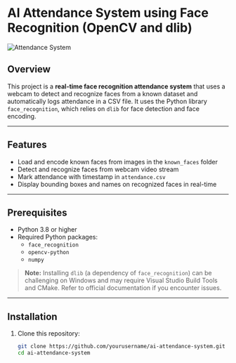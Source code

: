 # AI Attendance System using Face Recognition (OpenCV and dlib)

![Attendance System](https://img.shields.io/badge/status-active-brightgreen)

## Overview

This project is a **real-time face recognition attendance system** that uses a webcam to detect and recognize faces from a known dataset and automatically logs attendance in a CSV file. It uses the Python library `face_recognition`, which relies on `dlib` for face detection and face encoding.

---

## Features

- Load and encode known faces from images in the `known_faces` folder
- Detect and recognize faces from webcam video stream
- Mark attendance with timestamp in `attendance.csv`
- Display bounding boxes and names on recognized faces in real-time

---

## Prerequisites

- Python 3.8 or higher  
- Required Python packages:
  - `face_recognition`
  - `opencv-python`
  - `numpy`

> **Note:** Installing `dlib` (a dependency of `face_recognition`) can be challenging on Windows and may require Visual Studio Build Tools and CMake. Refer to official documentation if you encounter issues.

---

## Installation

1. Clone this repository:

   ```bash
   git clone https://github.com/yourusername/ai-attendance-system.git
   cd ai-attendance-system
